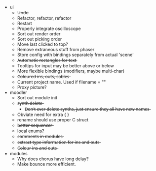 * ui
    * U̶n̶d̶o̶
    * Refactor, refactor, refactor
    * Restart
    * Properly integrate oscilloscope
    * Sort out render order
    * Sort out picking order
    * Move last clicked to top?
    * Remove extraneous stuff from phaser
    * Store config with bindings separately from actual 'scene'
    * A̶u̶t̶o̶m̶a̶t̶i̶c̶ ̶r̶e̶c̶t̶a̶n̶g̶l̶e̶s̶ ̶f̶o̶r̶ ̶t̶e̶x̶t̶
    * Tooltips for input may be better above or below
    * More flexible bindings (modifiers, maybe multi-char)
    * C̶o̶l̶o̶u̶r̶e̶d̶ ̶i̶n̶s̶,̶ ̶o̶u̶t̶s̶,̶ ̶c̶a̶b̶l̶e̶s̶
    * Current project name. Used if filename = ""
    * Proxy picture?
* moodler
    * Sort out module init
    * s̶y̶n̶t̶h̶ ̶d̶e̶l̶e̶t̶e̶
        * D̶o̶n̶'̶t̶ ̶e̶v̶e̶r̶ ̶d̶e̶l̶e̶t̶e̶ ̶s̶y̶n̶t̶h̶s̶,̶ ̶j̶u̶s̶t̶ ̶e̶n̶s̶u̶r̶e̶ ̶t̶h̶e̶y̶ ̶a̶l̶l̶ ̶h̶a̶v̶e̶ ̶n̶e̶w̶ ̶n̶a̶m̶e̶s̶
    * Obviate need for extra { }
    * rename should use proper C struct
    * b̶e̶t̶t̶e̶r̶ ̶s̶e̶q̶u̶e̶n̶c̶e̶r̶
    * local enums?
    * c̶o̶m̶m̶e̶n̶t̶s̶ ̶i̶n̶ ̶m̶o̶d̶u̶l̶e̶s̶
    * e̶x̶t̶r̶a̶c̶t̶ ̶t̶y̶p̶e̶ ̶i̶n̶f̶o̶r̶m̶a̶t̶i̶o̶n̶ ̶f̶o̶r̶ ̶i̶n̶s̶ ̶a̶n̶d̶ ̶o̶u̶t̶s̶
    * C̶o̶l̶o̶u̶r̶ ̶i̶n̶s̶ ̶a̶n̶d̶ ̶o̶u̶t̶s̶
* modules
    * Why does chorus have long delay?
    * Make bounce more efficient.
